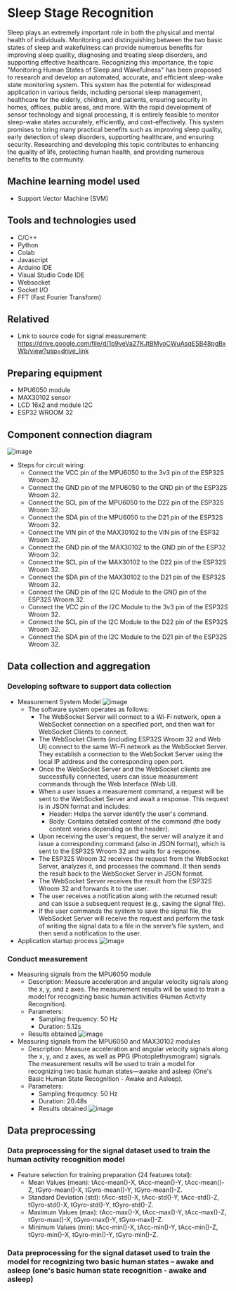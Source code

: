 # Sleep Stage Recognition
Sleep plays an extremely important role in both the physical and mental health of individuals. Monitoring and distinguishing between the two basic states of sleep and wakefulness can provide numerous benefits for improving sleep quality, diagnosing and treating sleep disorders, and supporting effective healthcare. Recognizing this importance, the topic "Monitoring Human States of Sleep and Wakefulness" has been proposed to research and develop an automated, accurate, and efficient sleep-wake state monitoring system.
This system has the potential for widespread application in various fields, including personal sleep management, healthcare for the elderly, children, and patients, ensuring security in homes, offices, public areas, and more. With the rapid development of sensor technology and signal processing, it is entirely feasible to monitor sleep-wake states accurately, efficiently, and cost-effectively.
This system promises to bring many practical benefits such as improving sleep quality, early detection of sleep disorders, supporting healthcare, and ensuring security. Researching and developing this topic contributes to enhancing the quality of life, protecting human health, and providing numerous benefits to the community.
## Machine learning model used
- Support Vector Machine (SVM)
## Tools and technologies used
- C/C++
- Python
- Colab
- Javascript
- Arduino IDE
- Visual Studio Code IDE
- Websocket
- Socket I/O
- FFT (Fast Fourier Transform)
## Relatived
- Link to source code for signal measurement: https://drive.google.com/file/d/1p9veVa27KJtBMyoCWuAsqESB48pgBxWb/view?usp=drive_link
## Preparing equipment
- MPU6050 module
- MAX30102 sensor
- LCD 16x2 and module I2C
- ESP32 WROOM 32
## Component connection diagram
![image](https://github.com/user-attachments/assets/0184b926-c505-4b2d-975f-01f2575aa5f9)
- Steps for circuit wiring:
  - Connect the VCC pin of the MPU6050 to the 3v3 pin of the ESP32S Wroom 32.
  - Connect the GND pin of the MPU6050 to the GND pin of the ESP32S Wroom 32.
  - Connect the SCL pin of the MPU6050 to the D22 pin of the ESP32S Wroom 32.
  - Connect the SDA pin of the MPU6050 to the D21 pin of the ESP32S Wroom 32.
  - Connect the VIN pin of the MAX30102 to the VIN pin of the ESP32 Wroom 32.
  - Connect the GND pin of the MAX30102 to the GND pin of the ESP32 Wroom 32.
  - Connect the SCL pin of the MAX30102 to the D22 pin of the ESP32S Wroom 32.
  - Connect the SDA pin of the MAX30102 to the D21 pin of the ESP32S Wroom 32.
  - Connect the GND pin of the I2C Module to the GND pin of the ESP32S Wroom 32.
  - Connect the VCC pin of the I2C Module to the 3v3 pin of the ESP32S Wroom 32.
  - Connect the SCL pin of the I2C Module to the D22 pin of the ESP32S Wroom 32.
  - Connect the SDA pin of the I2C Module to the D21 pin of the ESP32S Wroom 32.
## Data collection and aggregation
### Developing software to support data collection
- Measurement System Model
![image](https://github.com/user-attachments/assets/1955c6c0-ca3a-45bc-a1e2-e7d7715c6d06)
  - The software system operates as follows:
    - The WebSocket Server will connect to a Wi-Fi network, open a WebSocket connection on a specified port, and then wait for WebSocket Clients to connect.
    - The WebSocket Clients (including ESP32S Wroom 32 and Web UI) connect to the same Wi-Fi network as the WebSocket Server. They establish a connection to the WebSocket Server using the local IP address and the corresponding open port.
    - Once the WebSocket Server and the WebSocket clients are successfully connected, users can issue measurement commands through the Web Interface (Web UI).
    - When a user issues a measurement command, a request will be sent to the WebSocket Server and await a response. This request is in JSON format and includes:
      - Header: Helps the server identify the user's command.
      - Body: Contains detailed content of the command (the body content varies depending on the header).
    - Upon receiving the user's request, the server will analyze it and issue a corresponding command (also in JSON format), which is sent to the ESP32S Wroom 32 and waits for a response.
    - The ESP32S Wroom 32 receives the request from the WebSocket Server, analyzes it, and processes the command. It then sends the result back to the WebSocket Server in JSON format.
    - The WebSocket Server receives the result from the ESP32S Wroom 32 and forwards it to the user.
    - The user receives a notification along with the returned result and can issue a subsequent request (e.g., saving the signal file).
    - If the user commands the system to save the signal file, the WebSocket Server will receive the request and perform the task of writing the signal data to a file in the server’s file system, and then send a notification to the user.
- Application startup process
![image](https://github.com/user-attachments/assets/88c9373f-5820-4221-96be-dc9dff4d4045)
### Conduct measurement
- Measuring signals from the MPU6050 module
  - Description: Measure acceleration and angular velocity signals along the x, y, and z axes. The measurement results will be used to train a model for recognizing basic human activities (Human Activity Recognition).
  - Parameters:
    - Sampling frequency: 50 Hz
    - Duration: 5.12s
  - Results obtained
    ![image](https://github.com/user-attachments/assets/0d8819c6-4430-474e-ae3c-15135185ebfd)
- Measuring signals from the MPU6050 and MAX30102 modules
  - Description: Measure acceleration and angular velocity signals along the x, y, and z axes, as well as PPG (Photoplethysmogram) signals. The measurement results will be used to train a model for recognizing two basic human states—awake and asleep (One's Basic Human State Recognition - Awake and Asleep).
  - Parameters:
    - Sampling frequency: 50 Hz
    - Duration: 20.48s
    - Results obtained
      ![image](https://github.com/user-attachments/assets/52637809-a642-491e-bf11-2e6068ab21cf)
## Data preprocessing
### Data preprocessing for the signal dataset used to train the human activity recognition model
- Feature selection for training preparation (24 features total):
  - Mean Values (mean): tAcc-mean()-X, tAcc-mean()-Y, tAcc-mean()-Z, tGyro-mean()-X, tGyro-mean()-Y, tGyro-mean()-Z.
  - Standard Deviation (std): tAcc-std()-X, tAcc-std()-Y, tAcc-std()-Z, tGyro-std()-X, tGyro-std()-Y, tGyro-std()-Z.
  - Maximum Values (max): tAcc-max()-X, tAcc-max()-Y, tAcc-max()-Z, tGyro-max()-X, tGyro-max()-Y, tGyro-max()-Z.
  - Minimum Values (min): tAcc-min()-X, tAcc-min()-Y, tAcc-min()-Z, tGyro-min()-X, tGyro-min()-Y, tGyro-min()-Z.
### Data preprocessing for the signal dataset used to train the model for recognizing two basic human states – awake and asleep (one's basic human state recognition - awake and asleep)





